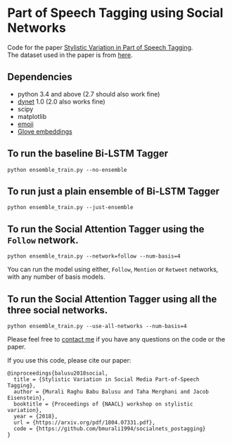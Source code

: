 # Part of Speech Tagging using Social Networks
Code for the paper [Stylistic Variation in Part of Speech Tagging](https://arxiv.org/abs/1804.07331).      
The dataset used in the paper is from [here](https://github.com/brendano/ark-tweet-nlp).

## Dependencies
- python 3.4 and above (2.7 should also work fine)
- [dynet](http://dynet.readthedocs.io/en/latest/tutorial.html) 1.0 (2.0 also works fine)
- scipy
- matplotlib
- [emoji](https://pypi.org/project/emoji/)
- [Glove embeddings](https://github.com/stanfordnlp/GloVe)

## To run the baseline Bi-LSTM Tagger
```
python ensemble_train.py --no-ensemble
```

## To run just a plain ensemble of Bi-LSTM Tagger
```
python ensemble_train.py --just-ensemble
```

## To run the Social Attention Tagger using the `Follow` network.
```
python ensemble_train.py --network=follow --num-basis=4
```
You can run the model using either, `Follow`, `Mention` or `Retweet` networks, with any number of basis models.

## To run the Social Attention Tagger using all the three social networks.
```
python ensemble_train.py --use-all-networks --num-basis=4
```

Please feel free to [contact me](muraliraghubabu1994@gmail.com) if you have any questions on the code or the paper.


If you use this code, please cite our paper:
```
@inproceedings{balusu2018social,
  title = {Stylistic Variation in Social Media Part-of-Speech Tagging},
  author = {Murali Raghu Babu Balusu and Taha Merghani and Jacob Eisenstein},
  booktitle = {Proceedings of {NAACL} workshop on stylistic variation},
  year = {2018},
  url = {https://arxiv.org/pdf/1804.07331.pdf},
  code = {https://github.com/bmurali1994/socialnets_postagging}
}
```




